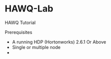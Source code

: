 # HAWQ-Lab
HAWQ Tutorial 








Prerequisites 

* A running HDP (Hortonworks) 2.6.1 Or Above
* Single or multiple node
* 
